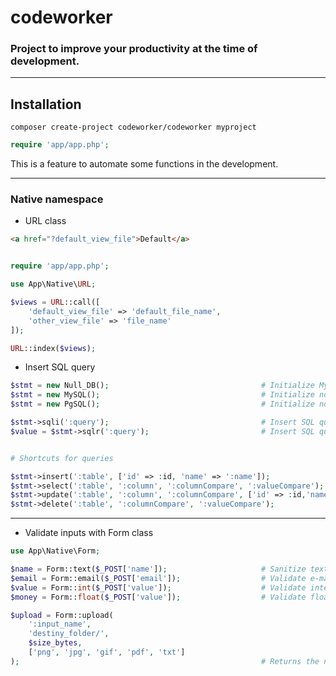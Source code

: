 # codeworker
### Project to improve your productivity at the time of development.

---

## Installation

```composer create-project codeworker/codeworker myproject```

```php
require 'app/app.php';
```

This is a feature to automate some functions in the development.

---
### Native namespace

- URL class

```html
<a href="?default_view_file">Default</a>
```

```php

require 'app/app.php';

use App\Native\URL;

$views = URL::call([
    'default_view_file' => 'default_file_name',
    'other_view_file' => 'file_name'
]);

URL::index($views);
```

- Insert SQL query

```php
$stmt = new Null_DB();                                  # Initialize MySQL with no database created
$stmt = new MySQL();                                    # Initialize normal MySQL class
$stmt = new PgSQL();                                    # Initialize normal PgSQL class
```

```php
$stmt->sqli(':query');                                  # Insert SQL query
$value = $stmt->sqlr(':query');                         # Insert SQL query and returns a value
```

```php

# Shortcuts for queries

$stmt->insert(':table', ['id' => :id, 'name' => ':name']);
$stmt->select(':table', ':column', ':columnCompare', ':valueCompare');
$stmt->update(':table', ':column', ':columnCompare', ['id' => :id,'name' => ':name']);
$stmt->delete(':table', ':columnCompare', ':valueCompare');
```

---

- Validate inputs with Form class

```php
use App\Native\Form;

$name = Form::text($_POST['name']);                     # Sanitize text
$email = Form::email($_POST['email']);                  # Validate e-mail
$value = Form::int($_POST['value']);                    # Validate integers
$money = Form::float($_POST['value']);                  # Validate floats

$upload = Form::upload(
    ':input_name', 
    'destiny_folder/', 
    $size_bytes, 
    ['png', 'jpg', 'gif', 'pdf', 'txt']
);                                                      # Returns the name of the random entry
```

